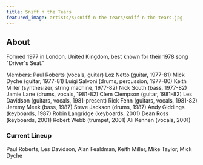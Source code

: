 ```yaml
---
title: Sniff n the Tears
featured_image: artists/s/sniff-n-the-tears/sniff-n-the-tears.jpg
---
```

## About

Formed 1977 in London, United Kingdom, best known for their 1978 song "Driver's Seat."

Members: 
Paul Roberts (vocals, guitar)
Loz Netto (guitar, 1977-81)
Mick Dyche (guitar, 1977-81)
Luigi Salvoni (drums, percussion, 1977-80)
Keith Miller (synthesizer, string machine, 1977-82)
Nick South (bass, 1977-82)
Jamie Lane (drums, vocals, 1981-82)
Clem Clempson (guitar, 1981-82)
Les Davidson (guitars, vocals, 1981-present)
Rick Fenn (guitars, vocals, 1981-82)
Jeremy Meek (bass, 1987)
Steve Jackson (drums, 1987)
Andy Giddings (keyboards, 1987)
Robin Langridge (keyboards, 2001)
Dean Ross (keyboards, 2001)
Robert Webb (trumpet, 2001)
Ali Kennen (vocals, 2001)  
 


### Current Lineup

Paul Roberts, Les Davidson, Alan Fealdman, Keith Miller, Mike Taylor, Mick Dyche


